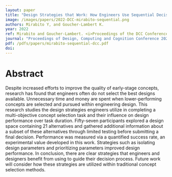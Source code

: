 ```yaml
---
layout: paper
title: "Design Strategies that Work: How Engineers Use Sequential Decision Making to Improve Design Performance in Concept Selection"
image: /images/papers/2022-DCC-mirabito-sequential.png
authors: Mirabito Y, and Goucher-Lambert K.
year: 2022
ref: Mirabito and Goucher-Lambert. <i>Proceedings of the DCC Conference</i> 2022
journal: "Proceedings of Design, Computing and Cognition Conference 2022."
pdf: /pdfs/papers/mirabito-sequential-dcc.pdf
doi: 
---
```

		

# Abstract	

Despite increased efforts to improve the quality of early-stage concepts, research has found that engineers often do not select the best designs available. Unnecessary time and money are spent when lower-performing concepts are selected and pursued within engineering design. This research studies the design strategies engineers utilize in completing a multi-objective concept selection task and their influence on design performance over task duration. Fifty-seven participants explored a design space containing 21 alternatives and gathered additional information about a subset of these alternatives through limited testing before submitting a final decision. Performance was measured via a quantified success rate, an experimental value developed in this work. Strategies such as isolating design parameters and prioritizing parameters improved design performance. In conclusion, there are clear strategies that engineers and designers benefit from using to guide their decision process. Future work will consider how these strategies are utilized within traditional concept selection methods.
